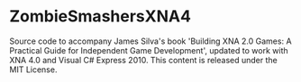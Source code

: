 ZombieSmashersXNA4
==================

Source code to accompany James Silva&#39;s book &#39;Building XNA 2.0 Games: A Practical Guide for Independent Game Development&#39;, updated to work with XNA 4.0 and Visual C# Express 2010.  This content is released under the MIT License.